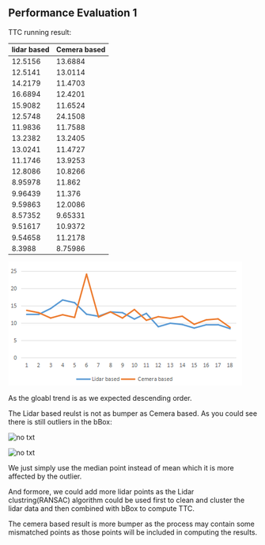 ## Performance Evaluation 1
TTC running result:

| lidar based | Cemera based |
|------------|--------------|
| 12\.5156   | 13\.6884     |
| 12\.5141   | 13\.0114     |
| 14\.2179   | 11\.4703     |
| 16\.6894   | 12\.4201     |
| 15\.9082   | 11\.6524     |
| 12\.5748   | 24\.1508     |
| 11\.9836   | 11\.7588     |
| 13\.2382   | 13\.2405     |
| 13\.0241   | 11\.4727     |
| 11\.1746   | 13\.9253     |
| 12\.8086   | 10\.8266     |
| 8\.95978   | 11\.862      |
| 9\.96439   | 11\.376      |
| 9\.59863   | 12\.0086     |
| 8\.57352   | 9\.65331     |
| 9\.51617   | 10\.9372     |
| 9\.54658   | 11\.2178     |
| 8\.3988    | 8\.75986     |

![no txt](images/TTC_result.png)

As the gloabl trend is as we expected descending order.

The Lidar based reulst is not as bumper as Cemera based. As you could see there is still outliers in the bBox:

![no txt](images/outlier_01)

![no txt](images/outlier_02)

We just simply use the median point instead of mean which it is more affected by the outlier.

And formore, we could add more lidar points as the Lidar clustring(RANSAC) algorithm could be used first to clean and cluster the lidar data and then combined with bBox to compute TTC.

The cemera based result is more bumper as the process may contain some mismatched points as those points will be included in computing the results.



